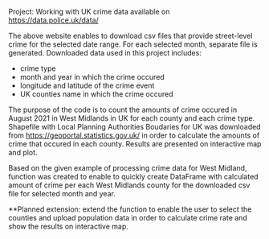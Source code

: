 Project: Working with UK crime data available on https://data.police.uk/data/

The above website enables to download csv files that provide street-level crime for the selected date range.
For each selected month, separate file is generated. Downloaded data used in this project includes:
 - crime type
 - month and year in which the crime occured
 - longitude and latitude of the crime event
 - UK counties name in which the crime occured

The purpose of the code is to count the amounts of crime occured in August 2021 in West Midlands in UK for each county and each crime type. 
Shapefile with Local Planning Authorities Boudaries for UK was downloaded from https://geoportal.statistics.gov.uk/ in order to calculate the amounts of crime that occured in each county. Results are presented on interactive map and plot.

Based on the given example of processing crime data for West Midland, function was created to enable to quickly create DataFrame with calculated amount of crime per each West Midlands county for the downloaded csv file for selected month and year.

**Planned extension: extend the function to enable the user to select the counties and upload population data in order to calculate crime rate and show the results on interactive map.
